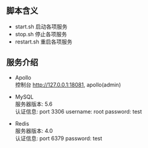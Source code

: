 ## 脚本含义
* start.sh   启动各项服务
* stop.sh    停止各项服务
* restart.sh 重启各项服务

## 服务介绍
* Apollo  
控制台 http://127.0.0.1:18081, apollo(admin)

* MySQL  
服务器版本: 5.6  
认证信息: port 3306  username: root  password: test

* Redis  
服务器版本: 4.0  
认证信息: port 6379  password: test  
